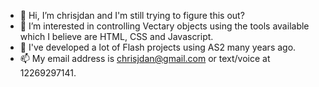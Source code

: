 - 👋  Hi, I’m chrisjdan and I'm still trying to figure this out?
- 👀  I’m interested in controlling Vectary objects using the tools available which I believe are HTML, CSS and Javascript. 
- 🌱  I've developed a lot of Flash projects using AS2 many years ago.
- 📫  My email address is chrisjdan@gmail.com or text/voice at 12269297141.

<!---
chrisjdan/chrisjdan is a ✨ special ✨ repository because its `README.md` (this file) appears on your GitHub profile.
You can click the Preview link to take a look at your changes.
--->
